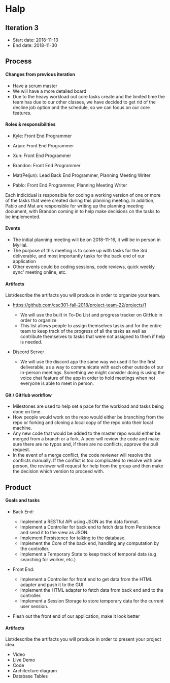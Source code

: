 # Halp


## Iteration 3

 * Start date: 2018-11-13
 * End date: 2018-11-30

## Process

#### Changes from previous iteration

 * Have a scrum master
 * We will have a more detailed board
 * Due to the heavy workload out core tasks create and the limited time the team has due to our other classes, we have decided to get rid of the decline job option and the schedule, so we can focus on our core features.

#### Roles & responsibilities

- Kyle: Front End Programmer

- Arjun: Front End Programmer

- Xun: Front End Programmer

- Brandon: Front End Programmer

- Mat(Peijun): Lead Back End Programmer, Planning Meeting Writer

- Pablo: Front End Programmer, Planning Meeting Writer

Each indicidual is responsible for coding a working version of one or more of the tasks that were created during this planning meeting. In addition, Pablo and Mat are responsible for writing up the planning meeting document, with Brandon coming in to help make decisions on the tasks to be implemented.

#### Events

 * The initial planning meeting will be on 2018-11-16, it will be in person in MyHal.
 * The purpose of this meeting is to come up with tasks for the 3rd deliverable,
 and most importantly tasks for the back end of our application
 * Other events could be coding sessions, code reviews, quick weekly sync' meeting online, etc.

#### Artifacts

List/describe the artifacts you will produce in order to organize your team.       
 
 * https://github.com/csc301-fall-2018/project-team-22/projects/1
    * We will use the built in To-Do List and progress tracker on GitHub in order to organize  
    * This list allows people to assign themselves tasks and for the entire team to keep track of the progress of all the tasks as well as contribute themselves to tasks that were not assigned to them if help is needed.
    
 * Discord Server
    * We will use the discord app the same way we used it for the first deliverable, as a way to communicate with each other outside of our in-person meetings. Something we might consider doing is using the voice chat feature of the app in order to hold meetings when not everyone is able to meet in person.

#### Git / GitHub workflow

 * Milestones are used to help set a pace for the workload and tasks being done on time.
 * How people would work on the repo would either be branching from the repo or forking and cloning a local copy of the repo onto their local machine.
 * Any new code that would be added to the master repo would either be merged from a branch or a fork. A peer will review the code and make sure there are no typos and, if there are no conflicts, approve the pull request.
 * In the event of a merge conflict, the code reviewer will resolve the conflicts manually. If the conflict is too complicated to resolve with one person, the reviewer will request for help from the group and then make the decision which version to proceed with.

## Product

#### Goals and tasks

 * Back End:
   * Implement a RESTful API using JSON as the data format.
   * Implement a Controller for back end to fetch data from Persistence and send it to the view as JSON.
   * Implement Persistence for talking to the database.
   * Implement the Core of the back end, handling any computation by the controller.
   * Implement a Temporary State to keep track of temporal data (e.g searching for worker, etc.)
 
 * Front End:
   * Implement a Controller for front end to get data from the HTML adapter and push it to the GUI.
   * Implement the HTML adapter to fetch data from back end and to the controller.
   * Implement a Session Storage to store temporary data for the current user session.
 
 * Flesh out the front end of our application, make it look better
 
 

#### Artifacts

List/describe the artifacts you will produce in order to present your project idea.

 * Video
 * Live Demo
 * Code
 * Architecture diagram
 * Database Tables


